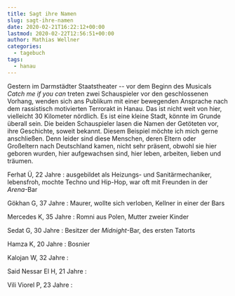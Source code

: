 ```yaml
---
title: Sagt ihre Namen
slug: sagt-ihre-namen
date: 2020-02-21T16:22:12+00:00
lastmod: 2020-02-22T12:56:51+00:00
author: Mathias Wellner
categories:
  - tagebuch
tags:
  - hanau
---
```

Gestern im Darmstädter Staatstheater -- vor dem Beginn des Musicals _Catch me if you can_ treten zwei Schauspieler vor den geschlossenen Vorhang, wenden sich ans Publikum mit einer bewegenden Ansprache nach dem rassistisch motivierten Terrorakt in Hanau. Das ist nicht weit von hier, vielleicht 30 Kilometer nördlich. Es ist eine kleine Stadt, könnte im Grunde überall sein. Die beiden Schauspieler lasen die Namen der Getöteten vor, ihre Geschichte, soweit bekannt. Diesem Beispiel möchte ich mich gerne anschließen. Denn leider sind diese Menschen, deren Eltern oder Großeltern nach Deutschland kamen, nicht sehr präsent, obwohl sie hier geboren wurden, hier aufgewachsen sind, hier leben, arbeiten, lieben und träumen. 

Ferhat Ü, 22 Jahre
:  ausgebildet als Heizungs- und Sanitärmechaniker, lebensfroh, mochte Techno und Hip-Hop, war oft mit Freunden in der _Arena_-Bar

Gökhan G, 37 Jahre
:  Maurer, wollte sich verloben, Kellner in einer der Bars

Mercedes K, 35 Jahre
:  Romni aus Polen, Mutter zweier Kinder

Sedat G, 30 Jahre
:  Besitzer der _Midnight_-Bar, des ersten Tatorts

Hamza K, 20 Jahre
:  Bosnier

Kalojan W, 32 Jahre
:  

Said Nessar El H, 21 Jahre
:  

Vili Viorel P, 23 Jahre
:  

